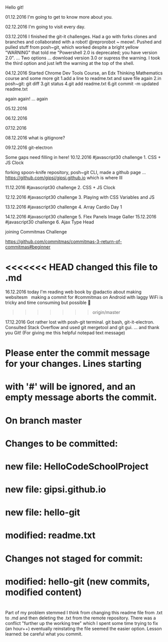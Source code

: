 Hello git!

01.12.2016 I'm going to get to know more about you.

02.12.2016 I'm going to visit every day.

03.12.2016 I finished the git-it challenges.  Had a go with forks clones and branches and collaborated with a robot!
@reprorobot ~ meow!.  Pushed and pulled stuff from posh~git, which worked despite a bright yellow "WARNING" that told me
"Powershell 2.0 is deprecated; you have version 2.0". ... Two options ... download version 3.0 or supress the warning.  I took the third option and just left the warning at the top of the shell.


04.12.2016 Started Chrome Dev Tools Course, an Edx Thinking Mathematics course and some more git
   1.add a line to readme.txt and save file again
   2.in posh~git: git diff
   3.git status
   4.git add readme.txt
   6.git commit -m updated readme.txt

   again again! ... again

05.12.2016

06.12.2016

07.12.2016

08.12.2016 what is gitignore?

09.12.2016 git-electron

Some gaps need filling in here!
10.12.2016 #javascript30 challenge 1. CSS + JS Clock

forking spoon-knife repository, posh~git CLI,
made a github page ... https://github.com/gipsi/gipsi.github.io
which is where Ill

11.12.2016 #javascript30 challenge 2. CSS + JS Clock

12.12.2016 #javascript30 challenge 3. Playing with CSS Variables and JS

13.12.2016 #javascript30 challenge 4. Array Cardio Day 1

14.12.2016
#javascript30 challenge 5. Flex Panels Image Galler
15.12.2016 #javascript30 challenge 6. Ajax Type Head

joining Commitmas Challenge

https://github.com/commitmas/commitmas-3-return-of-commitmas#beginner

<<<<<<< HEAD
changed this file to .md
=======
16.12.2016 today I'm reading web book by @adactio about making websitesm 
 making a commit for #commitmas on Android with laggy WiFi is tricky and time consuming but possible 🙆
>>>>>>> origin/master

17.12.2016  Got rather lost with posh-git terminal. git bash, git-it-electron.  Consulted Stack Overflow and used git mergetool and git gui.
... and thank you Git! (For giving me this helpful notepad text message)
# Please enter the commit message for your changes. Lines starting
# with '#' will be ignored, and an empty message aborts the commit.
# On branch master
# Changes to be committed:
#	new file:   HelloCodeSchoolProject
#	new file:   gipsi.github.io
#	new file:   hello-git
#	modified:   readme.txt
#
# Changes not staged for commit:
#	modified:   hello-git (new commits, modified content)
#
Part of my problem stemmed I think from changing this readme file from .txt to .md and then deleting the .txt from the remote repository.  There was a conflict "further up the working tree" which I spent some time trying to fix (an hour++) eventually reinstating the file seemed the easier option.  Lesson learned: be careful what you commit.

